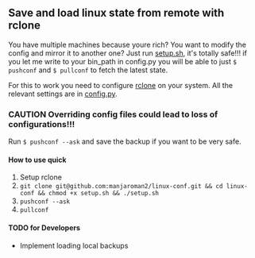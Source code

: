 ## Save and load linux state from remote with rclone 

You have multiple machines because youre rich? You want to modify the config and mirror it to another one? Just run [setup.sh](setup.sh), it's totally safe!!! if you let me write to your bin_path in config.py you will be able to just `$ pushconf` and `$ pullconf` to fetch the latest state. 

For this to work you need to configure [rclone](https://rclone.org/) on your system. All the relevant settings are in [config.py](config.py). 

### CAUTION Overriding config files could lead to loss of configurations!!!

Run `$ pushconf --ask` and save the backup if you want to be very safe. 

#### How to use quick

1. Setup rclone 
2. `git clone git@github.com:manjaroman2/linux-conf.git && cd linux-conf && chmod +x setup.sh && ./setup.sh`
3. `pushconf --ask`
4. `pullconf`


#### TODO for Developers

* Implement loading local backups 